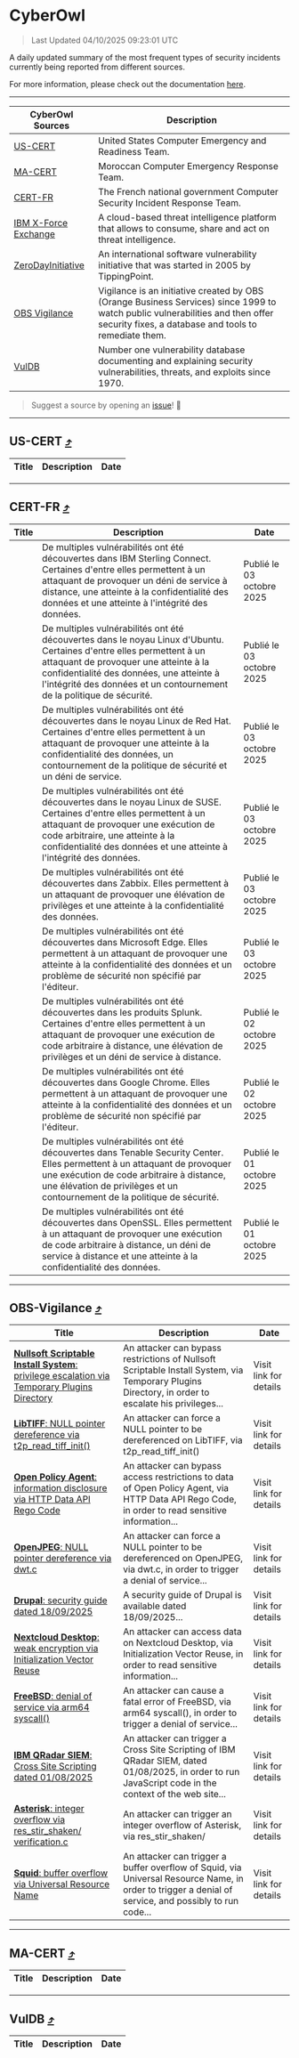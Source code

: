 
 <div id='top'></div>

# CyberOwl

 > Last Updated 04/10/2025 09:23:01 UTC
 
 A daily updated summary of the most frequent types of security incidents currently being reported from different sources.
 
 For more information, please check out the documentation [here](./docs/README.md).
 
 ---
 |CyberOwl Sources|Description|
 |---|---|
 |[US-CERT](#us-cert-arrow_heading_up)|United States Computer Emergency and Readiness Team.|
 |[MA-CERT](#ma-cert-arrow_heading_up)|Moroccan Computer Emergency Response Team.|
 |[CERT-FR](#cert-fr-arrow_heading_up)|The French national government Computer Security Incident Response Team.|
 |[IBM X-Force Exchange](#ibmcloud-arrow_heading_up)|A cloud-based threat intelligence platform that allows to consume, share and act on threat intelligence.|
 |[ZeroDayInitiative](#zerodayinitiative-arrow_heading_up)|An international software vulnerability initiative that was started in 2005 by TippingPoint.|
 |[OBS Vigilance](#obs-vigilance-arrow_heading_up)|Vigilance is an initiative created by OBS (Orange Business Services) since 1999 to watch public vulnerabilities and then offer security fixes, a database and tools to remediate them.|
 |[VulDB](#vuldb-arrow_heading_up)|Number one vulnerability database documenting and explaining security vulnerabilities, threats, and exploits since 1970.|
 
 > Suggest a source by opening an [issue](https://github.com/karimhabush/cyberowl/issues)! :raised_hands:
 ---

## US-CERT [:arrow_heading_up:](#cyberowl)

 |Title|Description|Date|
 |---|---|---|
 
 ---

## CERT-FR [:arrow_heading_up:](#cyberowl)

 |Title|Description|Date|
 |---|---|---|
 |[](https://www.cert.ssi.gouv.fr/avis/CERTFR-2025-AVI-0844/)|De multiples vulnérabilités ont été découvertes dans IBM Sterling Connect. Certaines d'entre elles permettent à un attaquant de provoquer un déni de service à distance, une atteinte à la confidentialité des données et une atteinte à l'intégrité des données.|Publié le 03 octobre 2025|
 |[](https://www.cert.ssi.gouv.fr/avis/CERTFR-2025-AVI-0843/)|De multiples vulnérabilités ont été découvertes dans le noyau Linux d'Ubuntu. Certaines d'entre elles permettent à un attaquant de provoquer une atteinte à la confidentialité des données, une atteinte à l'intégrité des données et un contournement de la politique de sécurité.|Publié le 03 octobre 2025|
 |[](https://www.cert.ssi.gouv.fr/avis/CERTFR-2025-AVI-0842/)|De multiples vulnérabilités ont été découvertes dans le noyau Linux de Red Hat. Certaines d'entre elles permettent à un attaquant de provoquer une atteinte à la confidentialité des données, un contournement de la politique de sécurité et un déni de service.|Publié le 03 octobre 2025|
 |[](https://www.cert.ssi.gouv.fr/avis/CERTFR-2025-AVI-0841/)|De multiples vulnérabilités ont été découvertes dans le noyau Linux de SUSE. Certaines d'entre elles permettent à un attaquant de provoquer une exécution de code arbitraire, une atteinte à la confidentialité des données et une atteinte à l'intégrité des données.|Publié le 03 octobre 2025|
 |[](https://www.cert.ssi.gouv.fr/avis/CERTFR-2025-AVI-0840/)|De multiples vulnérabilités ont été découvertes dans Zabbix. Elles permettent à un attaquant de provoquer une élévation de privilèges et une atteinte à la confidentialité des données.|Publié le 03 octobre 2025|
 |[](https://www.cert.ssi.gouv.fr/avis/CERTFR-2025-AVI-0839/)|De multiples vulnérabilités ont été découvertes dans Microsoft Edge. Elles permettent à un attaquant de provoquer une atteinte à la confidentialité des données et un problème de sécurité non spécifié par l'éditeur.|Publié le 03 octobre 2025|
 |[](https://www.cert.ssi.gouv.fr/avis/CERTFR-2025-AVI-0838/)|De multiples vulnérabilités ont été découvertes dans les produits Splunk. Certaines d'entre elles permettent à un attaquant de provoquer une exécution de code arbitraire à distance, une élévation de privilèges et un déni de service à distance.|Publié le 02 octobre 2025|
 |[](https://www.cert.ssi.gouv.fr/avis/CERTFR-2025-AVI-0837/)|De multiples vulnérabilités ont été découvertes dans Google Chrome. Elles permettent à un attaquant de provoquer une atteinte à la confidentialité des données et un problème de sécurité non spécifié par l'éditeur.|Publié le 02 octobre 2025|
 |[](https://www.cert.ssi.gouv.fr/avis/CERTFR-2025-AVI-0836/)|De multiples vulnérabilités ont été découvertes dans Tenable Security Center. Elles permettent à un attaquant de provoquer une exécution de code arbitraire à distance, une élévation de privilèges et un contournement de la politique de sécurité.|Publié le 01 octobre 2025|
 |[](https://www.cert.ssi.gouv.fr/avis/CERTFR-2025-AVI-0835/)|De multiples vulnérabilités ont été découvertes dans OpenSSL. Elles permettent à un attaquant de provoquer une exécution de code arbitraire à distance, un déni de service à distance et une atteinte à la confidentialité des données.|Publié le 01 octobre 2025|
 
 ---

## OBS-Vigilance [:arrow_heading_up:](#cyberowl)

 |Title|Description|Date|
 |---|---|---|
 |[<a href="https://vigilance.fr/vulnerability/Nullsoft-Scriptable-Install-System-privilege-escalation-via-Temporary-Plugins-Directory-47846" class="noirorange"><b>Nullsoft Scriptable Install System</b>: privilege escalation via Temporary Plugins Directory</a>](https://vigilance.fr/vulnerability/Nullsoft-Scriptable-Install-System-privilege-escalation-via-Temporary-Plugins-Directory-47846)|An attacker can bypass restrictions of Nullsoft Scriptable Install System, via Temporary Plugins Directory, in order to escalate his privileges...|Visit link for details|
 |[<a href="https://vigilance.fr/vulnerability/LibTIFF-NULL-pointer-dereference-via-t2p-read-tiff-init-47845" class="noirorange"><b>LibTIFF</b>: NULL pointer dereference via t2p_read_tiff_init()</a>](https://vigilance.fr/vulnerability/LibTIFF-NULL-pointer-dereference-via-t2p-read-tiff-init-47845)|An attacker can force a NULL pointer to be dereferenced on LibTIFF, via t2p_read_tiff_init()|Visit link for details|
 |[<a href="https://vigilance.fr/vulnerability/Open-Policy-Agent-information-disclosure-via-HTTP-Data-API-Rego-Code-47842" class="noirorange"><b>Open Policy Agent</b>: information disclosure via HTTP Data API Rego Code</a>](https://vigilance.fr/vulnerability/Open-Policy-Agent-information-disclosure-via-HTTP-Data-API-Rego-Code-47842)|An attacker can bypass access restrictions to data of Open Policy Agent, via HTTP Data API Rego Code, in order to read sensitive information...|Visit link for details|
 |[<a href="https://vigilance.fr/vulnerability/OpenJPEG-NULL-pointer-dereference-via-dwt-c-48257" class="noirorange"><b>OpenJPEG</b>: NULL pointer dereference via dwt.c</a>](https://vigilance.fr/vulnerability/OpenJPEG-NULL-pointer-dereference-via-dwt-c-48257)|An attacker can force a NULL pointer to be dereferenced on OpenJPEG, via dwt.c, in order to trigger a denial of service...|Visit link for details|
 |[<a href="https://vigilance.fr/vulnerability/Drupal-security-guide-dated-18-09-2025-48253" class="noirorange"><b>Drupal</b>: security guide dated 18/09/2025</a>](https://vigilance.fr/vulnerability/Drupal-security-guide-dated-18-09-2025-48253)|A security guide of Drupal is available dated 18/09/2025...|Visit link for details|
 |[<a href="https://vigilance.fr/vulnerability/Nextcloud-Desktop-weak-encryption-via-Initialization-Vector-Reuse-48252" class="noirorange"><b>Nextcloud Desktop</b>: weak encryption via Initialization Vector Reuse</a>](https://vigilance.fr/vulnerability/Nextcloud-Desktop-weak-encryption-via-Initialization-Vector-Reuse-48252)|An attacker can access data on Nextcloud Desktop, via Initialization Vector Reuse, in order to read sensitive information...|Visit link for details|
 |[<a href="https://vigilance.fr/vulnerability/FreeBSD-denial-of-service-via-arm64-syscall-48243" class="noirorange"><b>FreeBSD</b>: denial of service via arm64 syscall()</a>](https://vigilance.fr/vulnerability/FreeBSD-denial-of-service-via-arm64-syscall-48243)|An attacker can cause a fatal error of FreeBSD, via arm64 syscall(), in order to trigger a denial of service...|Visit link for details|
 |[<a href="https://vigilance.fr/vulnerability/IBM-QRadar-SIEM-Cross-Site-Scripting-dated-01-08-2025-47841" class="noirorange"><b>IBM QRadar SIEM</b>: Cross Site Scripting dated 01/08/2025</a>](https://vigilance.fr/vulnerability/IBM-QRadar-SIEM-Cross-Site-Scripting-dated-01-08-2025-47841)|An attacker can trigger a Cross Site Scripting of IBM QRadar SIEM, dated 01/08/2025, in order to run JavaScript code in the context of the web site...|Visit link for details|
 |[<a href="https://vigilance.fr/vulnerability/Asterisk-integer-overflow-via-res-stir-shaken-verification-c-47839" class="noirorange"><b>Asterisk</b>: integer overflow via res_stir_shaken/<wbr>verification.c</wbr></a>](https://vigilance.fr/vulnerability/Asterisk-integer-overflow-via-res-stir-shaken-verification-c-47839)|An attacker can trigger an integer overflow of Asterisk, via res_stir_shaken/|Visit link for details|
 |[<a href="https://vigilance.fr/vulnerability/Squid-buffer-overflow-via-Universal-Resource-Name-47838" class="noirorange"><b>Squid</b>: buffer overflow via Universal Resource Name</a>](https://vigilance.fr/vulnerability/Squid-buffer-overflow-via-Universal-Resource-Name-47838)|An attacker can trigger a buffer overflow of Squid, via Universal Resource Name, in order to trigger a denial of service, and possibly to run code...|Visit link for details|
 
 ---

## MA-CERT [:arrow_heading_up:](#cyberowl)

 |Title|Description|Date|
 |---|---|---|
 
 ---

## VulDB [:arrow_heading_up:](#cyberowl)

 |Title|Description|Date|
 |---|---|---|
 